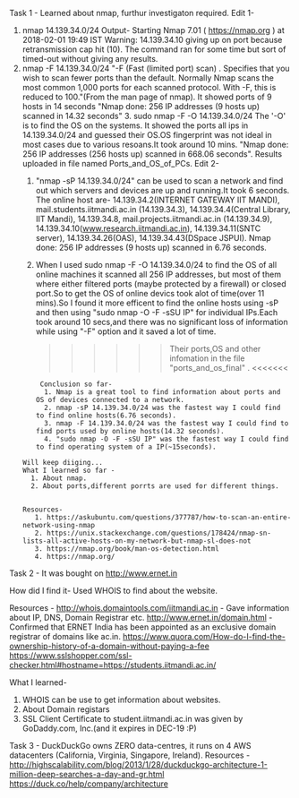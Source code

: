 Task 1 - 
Learned about nmap, furthur investigaton required.
Edit 1- 
   1.  nmap 14.139.34.0/24
      Output-
        Starting Nmap 7.01 ( https://nmap.org ) at 2018-02-01 19:49 IST
        Warning: 14.139.34.10 giving up on port because retransmission cap hit (10).
      The command ran for some time but sort of timed-out without giving any results.
   2. nmap -F 14.139.34.0/24
        "-F (Fast (limited port) scan) .
             Specifies that you wish to scan fewer ports than the default.
             Normally Nmap scans the most common 1,000 ports for each scanned
             protocol. With -F, this is reduced to 100."(From the man page of nmap).
      It showed ports of 9 hosts in 14 seconds
      "Nmap done: 256 IP addresses (9 hosts up) scanned in 14.32 seconds"
    3. sudo nmap -F -O 14.139.34.0/24
          The '-O' is to find the OS on the systems.
          It showed the ports all ips in 14.139.34.0/24 and guessed their OS.OS fingerprint was not ideal in most cases due       to various resoans.It took around 10 mins.
          "Nmap done: 256 IP addresses (256 hosts up) scanned in 668.06 seconds".
          Results uploaded in file named Ports_and_OS_of_PCs.
   Edit 2-
      1. "nmap -sP 14.139.34.0/24" can be used to scan a network and find out which servers and devices are up and running.It took 6 seconds.
            The online host are-
                14.139.34.2(INTERNET GATEWAY IIT MANDI),
                mail.students.iitmandi.ac.in (14.139.34.3),
                14.139.34.4(Central Library, IIT Mandi),
                14.139.34.8,
                mail.projects.iitmandi.ac.in (14.139.34.9),
                14.139.34.10(www.research.iitmandi.ac.in),
                14.139.34.11(SNTC server),
                14.139.34.26(OAS),
                14.139.34.43(DSpace JSPUI).
                Nmap done: 256 IP addresses (9 hosts up) scanned in 6.76 seconds.
                
        2. When I used sudo nmap -F -O 14.139.34.0/24 to find the OS of all online machines it scanned all 256 IP addresses, but most of them where either filtered ports (maybe protected by a firewall) or closed port.So to get the OS of online devics took alot of time(over 11 mins).So I found it more efficent to find the online hosts using -sP and then using "sudo nmap -O -F -sSU IP" for individual IPs.Each took around 10 secs,and there was no significant loss of information while using "-F" option and it saved a lot of time.

         
              >>>>>>  Their ports,OS and other infomation in the file "ports_and_os_final" .  <<<<<<<
                
                Conclusion so far-
                 1. Nmap is a great tool to find information about ports and OS of devices connected to a network.
                 2. nmap -sP 14.139.34.0/24 was the fastest way I could find to find online hosts(6.76 seconds).
                 3. nmap -F 14.139.34.0/24 was the fastest way I could find to find ports used by online hosts(14.32 seconds).
                 4. "sudo nmap -O -F -sSU IP" was the fastest way I could find to find operating system of a IP(~15seconds).
                 
                 
     
          
          Will keep diiging...
          What I learned so far -
            1. About nmap.
            2. About ports,different porrts are used for different things.
            
          
          Resources-
             1. https://askubuntu.com/questions/377787/how-to-scan-an-entire-network-using-nmap
             2. https://unix.stackexchange.com/questions/178424/nmap-sn-lists-all-active-hosts-on-my-network-but-nmap-sl-does-not
             3. https://nmap.org/book/man-os-detection.html
             4. https://nmap.org/
      
   



Task 2 - It was bought on http://www.ernet.in
  
  How did I find it-
  Used WHOIS to find about the website.  
  
  Resources - 
  http://whois.domaintools.com/iitmandi.ac.in - Gave information about IP, DNS, Domain Registrar etc.
  http://www.ernet.in/domain.html - Confirmed that ERNET India has been appointed as an exclusive domain registrar of domains like ac.in.
  https://www.quora.com/How-do-I-find-the-ownership-history-of-a-domain-without-paying-a-fee
  https://www.sslshopper.com/ssl-checker.html#hostname=https://students.iitmandi.ac.in/
  
  What I learned-
  1. WHOIS can be use to get information about websites.
  2. About Domain registars
  3. SSL Client Certificate to student.iitmandi.ac.in was given by GoDaddy.com, Inc.(and it expires in DEC-19 :P)
  

Task 3 - DuckDuckGo owns ZERO data-centres, it runs on 4 AWS datacenters (California, Virginia, Singapore, Ireland).
  Resources -
  http://highscalability.com/blog/2013/1/28/duckduckgo-architecture-1-million-deep-searches-a-day-and-gr.html
  https://duck.co/help/company/architecture 

